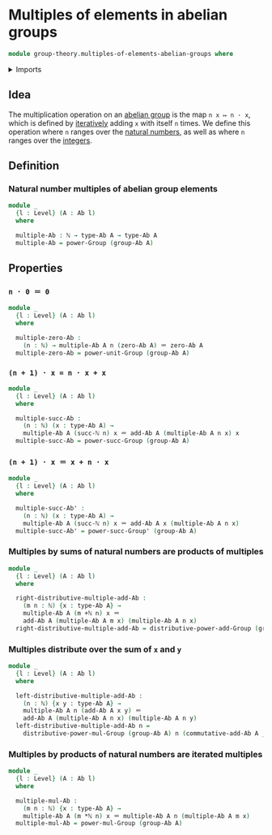 # Multiples of elements in abelian groups

```agda
module group-theory.multiples-of-elements-abelian-groups where
```

<details><summary>Imports</summary>

```agda
open import elementary-number-theory.addition-integers
open import elementary-number-theory.addition-natural-numbers
open import elementary-number-theory.integers
open import elementary-number-theory.multiplication-natural-numbers
open import elementary-number-theory.natural-numbers

open import foundation.action-on-identifications-functions
open import foundation.coproduct-types
open import foundation.dependent-pair-types
open import foundation.identity-types
open import foundation.iterating-automorphisms
open import foundation.universe-levels

open import group-theory.abelian-groups
open import group-theory.groups
open import group-theory.homomorphisms-abelian-groups
open import group-theory.powers-of-elements-groups

open import structured-types.initial-pointed-type-equipped-with-automorphism
```

</details>

## Idea

The multiplication operation on an
[abelian group](group-theory.abelian-groups.md) is the map `n x ↦ n · x`, which
is defined by [iteratively](foundation.iterating-functions.md) adding `x` with
itself `n` times. We define this operation where `n` ranges over the
[natural numbers](elementary-number-theory.natural-numbers.md), as well as where
`n` ranges over the [integers](elementary-number-theory.integers.md).

## Definition

### Natural number multiples of abelian group elements

```agda
module _
  {l : Level} (A : Ab l)
  where

  multiple-Ab : ℕ → type-Ab A → type-Ab A
  multiple-Ab = power-Group (group-Ab A)
```

## Properties

### `n · 0 ＝ 0`

```agda
module _
  {l : Level} (A : Ab l)
  where

  multiple-zero-Ab :
    (n : ℕ) → multiple-Ab A n (zero-Ab A) ＝ zero-Ab A
  multiple-zero-Ab = power-unit-Group (group-Ab A)
```

### `(n + 1) · x = n · x + x`

```agda
module _
  {l : Level} (A : Ab l)
  where

  multiple-succ-Ab :
    (n : ℕ) (x : type-Ab A) →
    multiple-Ab A (succ-ℕ n) x ＝ add-Ab A (multiple-Ab A n x) x
  multiple-succ-Ab = power-succ-Group (group-Ab A)
```

### `(n + 1) · x ＝ x + n · x`

```agda
module _
  {l : Level} (A : Ab l)
  where

  multiple-succ-Ab' :
    (n : ℕ) (x : type-Ab A) →
    multiple-Ab A (succ-ℕ n) x ＝ add-Ab A x (multiple-Ab A n x)
  multiple-succ-Ab' = power-succ-Group' (group-Ab A)
```

### Multiples by sums of natural numbers are products of multiples

```agda
module _
  {l : Level} (A : Ab l)
  where

  right-distributive-multiple-add-Ab :
    (m n : ℕ) {x : type-Ab A} →
    multiple-Ab A (m +ℕ n) x ＝
    add-Ab A (multiple-Ab A m x) (multiple-Ab A n x)
  right-distributive-multiple-add-Ab = distributive-power-add-Group (group-Ab A)
```

### Multiples distribute over the sum of `x` and `y`

```agda
module _
  {l : Level} (A : Ab l)
  where

  left-distributive-multiple-add-Ab :
    (n : ℕ) {x y : type-Ab A} →
    multiple-Ab A n (add-Ab A x y) ＝
    add-Ab A (multiple-Ab A n x) (multiple-Ab A n y)
  left-distributive-multiple-add-Ab n =
    distributive-power-mul-Group (group-Ab A) n (commutative-add-Ab A _ _)
```

### Multiples by products of natural numbers are iterated multiples

```agda
module _
  {l : Level} (A : Ab l)
  where

  multiple-mul-Ab :
    (m n : ℕ) {x : type-Ab A} →
    multiple-Ab A (m *ℕ n) x ＝ multiple-Ab A n (multiple-Ab A m x)
  multiple-mul-Ab = power-mul-Group (group-Ab A)
```
